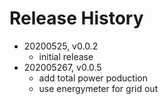 # Release History

* 20200525, v0.0.2
	* initial release
* 202005267, v0.0.5
	* add total power poduction
	* use energymeter for grid out
